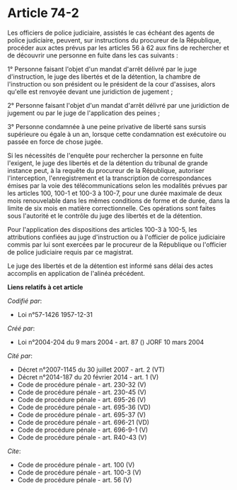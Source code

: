 # Article 74-2

Les officiers de police judiciaire, assistés le cas échéant des agents de police judiciaire, peuvent, sur instructions du
procureur de la République, procéder aux actes prévus par les articles 56 à 62 aux fins de rechercher et de découvrir une
personne en fuite dans les cas suivants : 

1° Personne faisant l'objet d'un mandat d'arrêt délivré par le juge d'instruction, le juge des libertés et de la détention,
la chambre de l'instruction ou son président ou le président de la cour d'assises, alors qu'elle est renvoyée devant une
juridiction de jugement ; 

2° Personne faisant l'objet d'un mandat d'arrêt délivré par une juridiction de jugement ou par le juge de l'application des
peines ; 

3° Personne condamnée à une peine privative de liberté sans sursis supérieure ou égale à un an, lorsque cette condamnation
est exécutoire ou passée en force de chose jugée. 

Si les nécessités de l'enquête pour rechercher la personne en fuite l'exigent, le juge des libertés et de la détention du
tribunal de grande instance peut, à la requête du procureur de la République, autoriser l'interception, l'enregistrement et
la transcription de correspondances émises par la voie des télécommunications selon les modalités prévues par les articles
100, 100-1 et 100-3 à 100-7, pour une durée maximale de deux mois renouvelable dans les mêmes conditions de forme et de
durée, dans la limite de six mois en matière correctionnelle. Ces opérations sont faites sous l'autorité et le contrôle du
juge des libertés et de la détention. 

Pour l'application des dispositions des articles 100-3 à 100-5, les attributions confiées au juge d'instruction ou à
l'officier de police judiciaire commis par lui sont exercées par le procureur de la République ou l'officier de police
judiciaire requis par ce magistrat. 

Le juge des libertés et de la détention est informé sans délai des actes accomplis en application de l'alinéa précédent.

**Liens relatifs à cet article**

_Codifié par_:

  - Loi n°57-1426 1957-12-31

_Créé par_:

  - Loi n°2004-204 du 9 mars 2004 - art. 87 () JORF 10 mars 2004

_Cité par_:

  - Décret n°2007-1145 du 30 juillet 2007 - art. 2 (VT)
  - Décret n°2014-187 du 20 février 2014 - art. 1 (V)
  - Code de procédure pénale - art. 230-32 (V)
  - Code de procédure pénale - art. 230-45 (V)
  - Code de procédure pénale - art. 695-26 (V)
  - Code de procédure pénale - art. 695-36 (VD)
  - Code de procédure pénale - art. 695-37 (V)
  - Code de procédure pénale - art. 696-21 (VD)
  - Code de procédure pénale - art. 696-9-1 (V)
  - Code de procédure pénale - art. R40-43 (V)

_Cite_:

  - Code de procédure pénale - art. 100 (V)
  - Code de procédure pénale - art. 100-3 (V)
  - Code de procédure pénale - art. 56 (V)
